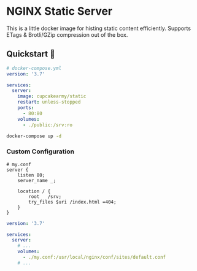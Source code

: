 # NGINX Static Server

This is a little docker image for histing static content efficiently.
Supports ETags & Brotli/GZip compression out of the box.

## Quickstart 🚀

```yaml
# docker-compose.yml
version: '3.7'

services:
  server:
    image: cupcakearmy/static
    restart: unless-stopped
    ports:
      - 80:80
    volumes:
      - ./public:/srv:ro
```

```bash
docker-compose up -d
```

### Custom Configuration

```
# my.conf
server {
    listen 80;
    server_name _;

    location / {
        root   /srv;
        try_files $uri /index.html =404;
    }
}
```

```yaml
version: '3.7'

services:
  server:
    # ...
    volumes:
      - ./my.conf:/usr/local/nginx/conf/sites/default.conf
    # ...
```
